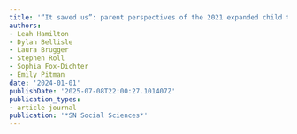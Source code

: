 ```yaml
---
title: '“It saved us”: parent perspectives of the 2021 expanded child tax credit'
authors:
- Leah Hamilton
- Dylan Bellisle
- Laura Brugger
- Stephen Roll
- Sophia Fox-Dichter
- Emily Pitman
date: '2024-01-01'
publishDate: '2025-07-08T22:00:27.101407Z'
publication_types:
- article-journal
publication: '*SN Social Sciences*'
---
```


